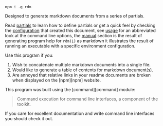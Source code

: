 ```
npm i -g rdm
```

Designed to generate markdown documents from a series of partials. 

Read [partials](#partials) to learn how to define partials or get a quick feel by checking the [configuration](#configuration) that created this document, see [usage](#usage) for an abbreviated look at the command line options, the [manual](#manual) section is the result of generating program help for `rdm(1)` as markdown it illustrates the result of running an executable with a specific environment configuration.

Use this program if you:

1. Wish to concatenate multiple markdown documents into a single file.
2. Would like to generate a table of contents for markdown document(s).
3. Are annoyed that relative links in your readme documents are broken when displayed on the [npm][npm] website.

This program was built using the [command][command] module:

> Command execution for command line interfaces, a component of the toolkit.

If you care for excellent documentation and write command line interfaces you should check it out.
